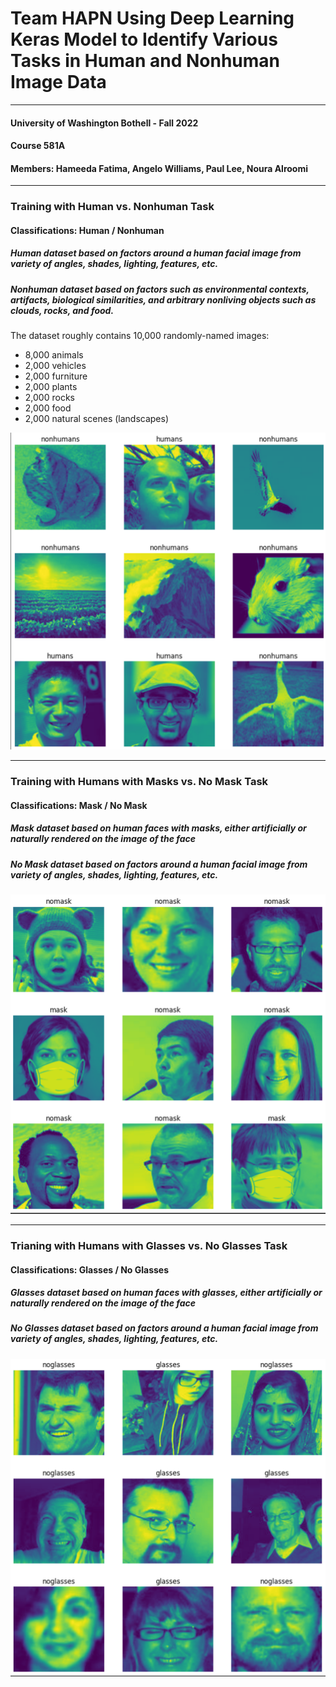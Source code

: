 
# Team HAPN Using Deep Learning Keras Model to Identify Various Tasks in Human and Nonhuman Image Data

---

#### University of Washington Bothell - Fall 2022
#### Course 581A
#### Members: Hameeda Fatima, Angelo Williams, Paul Lee, Noura Alroomi

---

### Training with Human vs. Nonhuman Task

#### Classifications: Human / Nonhuman

##### Human dataset based on factors around a human facial image from variety of angles, shades, lighting, features, etc.

##### Nonhuman dataset based on factors such as environmental contexts, artifacts, biological similarities, and arbitrary nonliving objects such as clouds, rocks, and food. 

The dataset roughly contains 10,000 randomly-named images:

- 8,000 animals
- 2,000 vehicles
- 2,000 furniture
- 2,000 plants
- 2,000 rocks
- 2,000 food
- 2,000 natural scenes (landscapes)

![human_nonhuman](assets/readme_human_nonhuman.png)

---

### Training with Humans with Masks vs. No Mask Task

#### Classifications: Mask / No Mask

##### Mask dataset based on human faces with masks, either artificially or naturally rendered on the image of the face

##### No Mask dataset based on factors around a human facial image from variety of angles, shades, lighting, features, etc.

![mask_nomask](assets/readme_mask_nomask.png)

---

### Trianing with Humans with Glasses vs. No Glasses Task

#### Classifications: Glasses / No Glasses

##### Glasses dataset based on human faces with glasses, either artificially or naturally rendered on the image of the face

##### No Glasses dataset based on factors around a human facial image from variety of angles, shades, lighting, features, etc.

![glasses_noglasses](assets/readme_glasses_noglasses.png)
